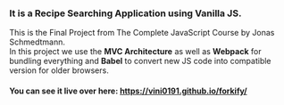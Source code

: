 ### It is a **Recipe Searching Application using Vanilla JS**.

This is the Final Project from The Complete JavaScript Course by Jonas Schmedtmann.  
In this project we use the **MVC Architecture** as well as **Webpack** for bundling everything and **Babel** to convert new JS code into compatible version for older browsers.

#### You can see it live over here: **https://vini0191.github.io/forkify/**
